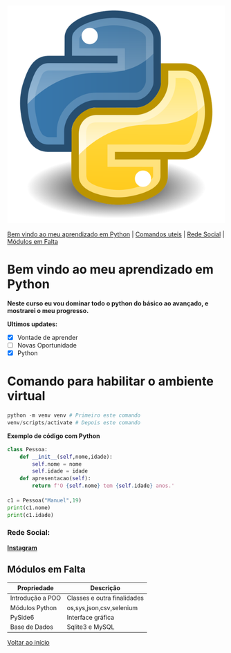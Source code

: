 ![Python](main-qimg-3c34cdf16ec036656203b0b961cb1683.webp)

[Bem vindo ao meu aprendizado em Python](#bem-vindo-ao-meu-aprendizado-em-python) |      [Comandos uteis](#comando-para-habilitar-o-ambiente-virtual) | [Rede Social](#rede-social) |
[Módulos em Falta](#módulos-em-falta) 

# Bem vindo ao meu aprendizado em Python 

**Neste curso eu vou dominar todo o python do básico ao avançado, e mostrarei o meu progresso.**

**Ultimos updates:**
- [X] Vontade de aprender
- [ ] Novas Oportunidade
- [X] Python

# Comando para habilitar o ambiente virtual
``` py
python -m venv venv # Primeiro este comando
venv/scripts/activate # Depois este comando
```

**Exemplo de código com Python**
``` py
class Pessoa:
    def __init__(self,nome,idade):
        self.nome = nome
        self.idade = idade
    def apresentacao(self):
        return f'O {self.nome} tem {self.idade} anos.'
    
c1 = Pessoa("Manuel",19)
print(c1.nome)
print(c1.idade)
```
### Rede Social:
[**Instagram**](https://www.instagram.com/glordznx_7/)
## Módulos em Falta
Propriedade | Descrição
----------- | -----------
Introdução a POO | Classes e outra finalidades
Módulos Python | os,sys,json,csv,selenium
PySide6 | Interface gráfica
Base de Dados | Sqlite3 e MySQL

[Voltar ao início](#bem-vindo-ao-meu-aprendizado-em-python)